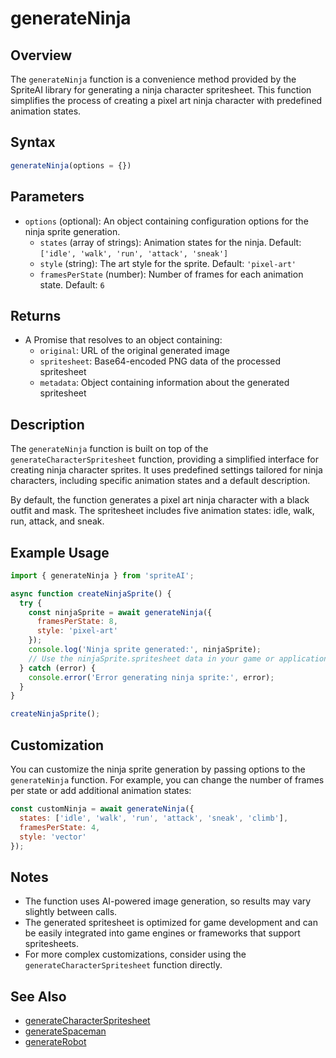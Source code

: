 # generateNinja

## Overview

The `generateNinja` function is a convenience method provided by the SpriteAI library for generating a ninja character spritesheet. This function simplifies the process of creating a pixel art ninja character with predefined animation states.

## Syntax

```javascript
generateNinja(options = {})
```

## Parameters

- `options` (optional): An object containing configuration options for the ninja sprite generation.
  - `states` (array of strings): Animation states for the ninja. Default: `['idle', 'walk', 'run', 'attack', 'sneak']`
  - `style` (string): The art style for the sprite. Default: `'pixel-art'`
  - `framesPerState` (number): Number of frames for each animation state. Default: `6`

## Returns

- A Promise that resolves to an object containing:
  - `original`: URL of the original generated image
  - `spritesheet`: Base64-encoded PNG data of the processed spritesheet
  - `metadata`: Object containing information about the generated spritesheet

## Description

The `generateNinja` function is built on top of the `generateCharacterSpritesheet` function, providing a simplified interface for creating ninja character sprites. It uses predefined settings tailored for ninja characters, including specific animation states and a default description.

By default, the function generates a pixel art ninja character with a black outfit and mask. The spritesheet includes five animation states: idle, walk, run, attack, and sneak.

## Example Usage

```javascript
import { generateNinja } from 'spriteAI';

async function createNinjaSprite() {
  try {
    const ninjaSprite = await generateNinja({
      framesPerState: 8,
      style: 'pixel-art'
    });
    console.log('Ninja sprite generated:', ninjaSprite);
    // Use the ninjaSprite.spritesheet data in your game or application
  } catch (error) {
    console.error('Error generating ninja sprite:', error);
  }
}

createNinjaSprite();
```

## Customization

You can customize the ninja sprite generation by passing options to the `generateNinja` function. For example, you can change the number of frames per state or add additional animation states:

```javascript
const customNinja = await generateNinja({
  states: ['idle', 'walk', 'run', 'attack', 'sneak', 'climb'],
  framesPerState: 4,
  style: 'vector'
});
```

## Notes

- The function uses AI-powered image generation, so results may vary slightly between calls.
- The generated spritesheet is optimized for game development and can be easily integrated into game engines or frameworks that support spritesheets.
- For more complex customizations, consider using the `generateCharacterSpritesheet` function directly.

## See Also

- [generateCharacterSpritesheet](./generateCharacterSpritesheet.md)
- [generateSpaceman](./generateSpaceman.md)
- [generateRobot](./generateRobot.md)